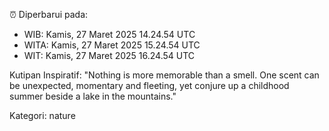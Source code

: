 ⏰ Diperbarui pada:
- WIB: Kamis, 27 Maret 2025 14.24.54 UTC
- WITA: Kamis, 27 Maret 2025 15.24.54 UTC
- WIT: Kamis, 27 Maret 2025 16.24.54 UTC

Kutipan Inspiratif:
"Nothing is more memorable than a smell. One scent can be unexpected, momentary and fleeting, yet conjure up a childhood summer beside a lake in the mountains."


Kategori: nature

